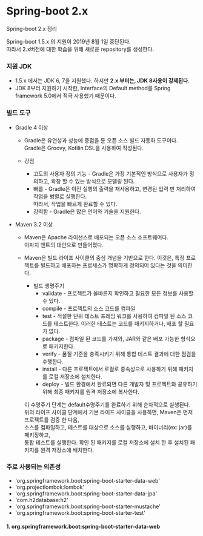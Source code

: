 # Spring-boot 2.x  
Spring-boot 2.x 정리  

Spring-boot 1.5.x 의 지원이 2019년 8월 1일 중단된다.  
따라서 2.x버전에 대한 학습을 위해 새로운 repository를 생성한다.  

### 지원 JDK  
* 1.5.x 에서는 JDK 6, 7을 지원했다. 하지만 **2.x 부터는, JDK 8사용이 강제된다.**
* JDK 8부터 지원하기 시작한, Interface의 Default method를 Spring framework 5.0에서 적극 사용했기 때문이다.  

### 빌드 도구   
* Gradle 4 이상
  * Gradle은 유연성과 성능에 중점을 둔 오픈 소스 빌드 자동화 도구이다.   
    Gradle은 Groovy, Kotilin DSL을 사용하여 작성된다.
    
  * 강점
    * 고도의 사용자 정의 기능 - Gradle은 가장 기본적인 방식으로 사용자가 정의하고, 확장 할 수 있는 방식으로 모델링 된다.
    * 빠름 - Gradle은 이전 실행의 출력을 재사용하고, 변경된 입력 만 처리하여 작업을 병렬로 실행한다.    
      따라서, 작업을 빠르게 완료할 수 있다.
    * 강력함 - Gradle은 많은 언어와 기술을 지원한다.
    
* Maven 3.2 이상
  * Maven은 Apache 라이선스로 배포되는 오픈 소스 소프트웨어다.   
    아파치 앤트의 대안으로 만들어졌다.
  * Maven은 빌드 라이프 사이클의 중심 개념을 기반으로 한다. 이것은, 특정 프로젝트를 빌드하고 배포하는 프로세스가 명확하게 정의되어 있다는 것을 의미한다.
    * 빌드 생명주기
      * validate - 프로젝트가 올바른지 확인하고 필요한 모든 정보를 사용할 수 있다.
      * compile - 프로젝트의 소스 코드를 컴파일
      * test - 적절한 단위 테스트 프레임 워크를 사용하여 컴파일 된 소스 코드를 테스트한다. 이러한 테스트는 코드를 패키지하거나, 배포 할 필요가 없다.
      * package - 컴파일 된 코드를 가져와, JAR와 같은 배포 가능한 형식으로 패키지한다.
      * verify - 품질 기준을 충족시키기 위해 통합 테스트 결과에 대한 점검을 수행한다.
      * install - 다른 프로젝트에서 로컬로 종속성으로 사용하기 위해 패키지를 로컬 저장소에 설치한다.
      * deploy - 빌드 환경에서 완료되면 다른 개발자 및 프로젝트와 공유하기 위해 최종 패키지를 원격 저장소에 복사한다.
      
     이 수명주기 단계는 default수명주기를 완료하기 위해 순차적으로 실행된다.   
     위의 라이프 사이클 단계에서 기본 라이프 사이클을 사용하면, Maven은 먼저 프로젝트를 검증 한 다음,  
     소스를 컴파일하고, 테스트를 대상으로 소스를 실행하고, 바이너리(ex: jar)를 패키징하고,   
     통합 테스트를 실행한다. 확인 된 패키지를 로컬 저장소에 설치 한 후 설치된 패키지를 원격 저장소에 배치한다.   
      

### 주로 사용되는 의존성 
* 'org.springframework.boot:spring-boot-starter-data-web'
* 'org.projectlombok:lombok'
* 'org.springframework.boot:spring-boot-starter-data-jpa'
* 'com.h2database:h2'
* 'org.springframework.boot:spring-boot-starter-mustache'
* 'org.springframework.boot:spring-boot-starter-test'

#### 1. org.springframework.boot:spring-boot-starter-data-web

